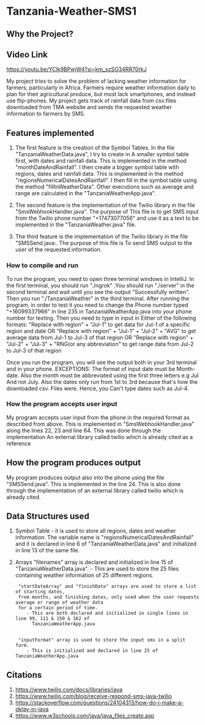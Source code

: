 # Tanzania-Weather-SMS1
## Why the Project?

## Video Link
https://youtu.be/YClk9BPwjW4?si=km_szSO34RR70rkJ

My project tries to solve the problem of lacking weather information for farmers, particularly in Africa. 
Farmers require weather information daily to plan for their agricultural produce, but most lack smartphones, 
and instead use flip-phones. My project gets track of rainfall data from csv.files downloaded from TMA website 
and sends the requested weather information to farmers by SMS. 

## Features implemented

1. The first feature is the creation of the Symbol Tables. In the file "TanzaniaWeatherData.java", I try to create in
   A smaller symbol table first, with dates and rainfall data. This is implemented in the method "monthDateAndRainfall".
   I then create a bigger symbol table with regions, dates and rainfall data. This is implemented in the method
   "regionsNumericalDatesAndRainfall". I then fill in the symbol table using the method "fillInWeatherData". Other 
   executions such as average and range are calculated in the "TanzaniaWeatherApp.java".

2. The second feature is the implementation of the Twilio library in the file "SmsWebhookHandler.java". The purpose of 
   This file is to get SMS input from the Twilio phone number "+17473077056" and use it as a text to be implemented in the
   "TanzaniaWeather.java" file. 

3. The third feature is the implementation of the Twilio library in the file "SMSSend.java:. The purpose of this file is
   To send SMS output to the user of the requested information. 


### How to compile and run

To run the program, you need to open three terminal windows in IntelliJ. In the first terminal, you should run "./ngrok"
.You should run "./server" in the second terminal and wait until you see the output "Successfully written". Then you
run "./TanzaniaWeather" in the third terminal. After running the program, in order to test it you need to change the 
Phone number typed "+16099337966" in line 235 in TanzaniaWeatherApp.java into your phone number for texting. Then you need
to type in input in
Either of the following formats:
"Replace with region" + "Jul-1" to get data for Jul-1 of a specific region and date OR
"Replace with region" + "Jul-1" + "Jul-2" + "AVG" to get average data from Jul-1 to Jul-3 of that region OR
"Replace with region" + "Jul-2" + "Jul-3" + "RNG(or any abbreviation" to get range data from Jul-2 to Jul-3 of that 
region

Once you run the program, you will see the output both in your 3rd terminal and in your phone. 
EXCEPTIONS:
The format of input date must be Month-date. Also the month must be abbreviated using the first three letters e.g Jul 
And not July. Also the dates only run from 1st to 3rd because that's how the downloaded csv. Files were. Hence, you 
Can't type dates such as Jul-4. 




### How the program accepts user input
My program accepts user input from the phone in the required format as described from above. This is implemented in 
"SmsWebhookHandler.java" along the lines 22, 23 and line 64. This was done through the implementation
An external library called twilio which is already cited as a reference




## How the program produces output
My program produces output also into the phone using the file "SMSSend.java". This is implemented in the line 24.
This is also done through the implementation of an external library called twilio which is already cited.




## Data Structures used

1. Symbol Table - it is used to store all regions, dates and weather information.
		  The variable name is "regionsNumericalDatesAndRainfall" and it is declared in line 6 of 
		  "TanzaniaWeatherData.java" and initialized in line 13 of the same file. 

2. Arrays 	"filenames" array is declared and initialized in line 15 of "TanzaniaWeatherData.java".
		   - This are used to store the 25 files containing weather information of 25 different regions.

		"startDateArray" and "finishDate" arrays are used to store a list of starting dates,
		from months, and finishing dates, only used when the user requests average or range of weather data
		for a certain period of time. 
		   - This are both declared and initialized in single lines in line 99, 111 & 150 & 162 of 
		     TanzaniaWeatherApp.java


		"inputFormat" array is used to store the input sms in a split form. 
		   - This is initialized and declared in line 25 of TanzaniaWeatherApp.java

## Citations

1. https://www.twilio.com/docs/libraries/java
2. https://www.twilio.com/blog/receive-respond-sms-java-twilio
3. https://stackoverflow.com/questions/24104313/how-do-i-make-a-delay-in-java
4. https://www.w3schools.com/java/java_files_create.asp
